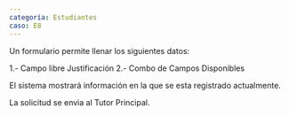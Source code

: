 ```yaml
---
categoría: Estudiantes
caso: E8
---
```


Un formulario permite llenar los siguientes datos:

1.- Campo libre Justificación
2.- Combo de Campos Disponibles

El sistema mostrará información en la que se esta registrado actualmente.

La solicitud se envia al Tutor Principal.
